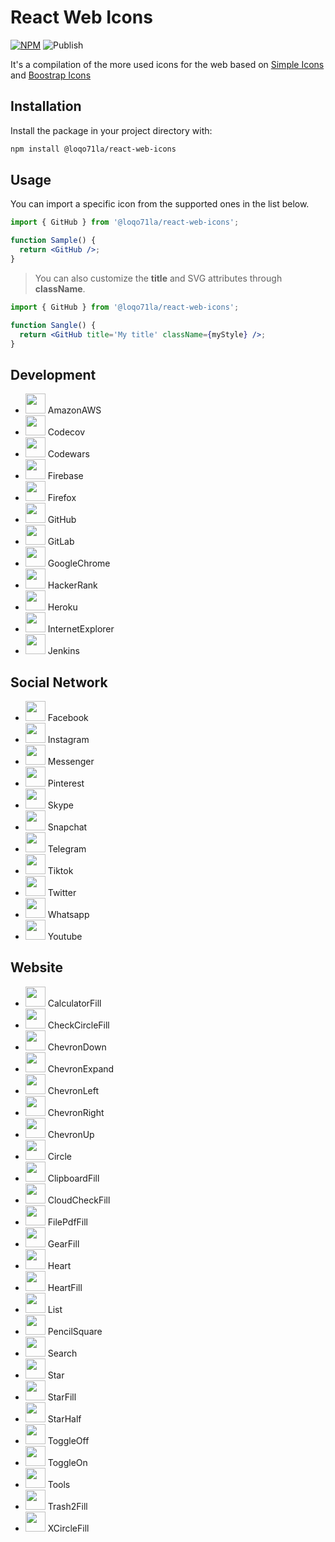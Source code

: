 # React Web Icons
[![NPM](https://img.shields.io/npm/v/@loqo71la/react-web-icons?color=CB061D&style=flat-square)](https://www.npmjs.com/package/@loqo71la/react-web-icons)
![Publish](https://github.com/loqo71la/react-web-icons/actions/workflows/publish-package.yml/badge.svg)

It's a compilation of the more used icons for the web based on [Simple Icons](https://simpleicons.org/) and [Boostrap Icons](https://icons.getbootstrap.com/)

## Installation

Install the package in your project directory with:
```sh
npm install @loqo71la/react-web-icons
```

## Usage
You can import a specific icon from the supported ones in the list below.
```jsx
import { GitHub } from '@loqo71la/react-web-icons';

function Sample() {
  return <GitHub />;
}
```

> You can also customize the **title** and SVG attributes through **className**.
```jsx
import { GitHub } from '@loqo71la/react-web-icons';

function Sangle() {
  return <GitHub title='My title' className={myStyle} />;
}
```

## Development
- <img src="https://simpleicons.org/icons/amazonaws.svg" width="32"/> AmazonAWS 
- <img src="https://simpleicons.org/icons/codecov.svg" width="32"/> Codecov
- <img src="https://simpleicons.org/icons/codewars.svg" width="32"/> Codewars
- <img src="https://simpleicons.org/icons/firebase.svg" width="32"/> Firebase
- <img src="https://simpleicons.org/icons/firefox.svg" width="32"/> Firefox
- <img src="https://simpleicons.org/icons/github.svg" width="32"/> GitHub
- <img src="https://simpleicons.org/icons/gitlab.svg" width="32"/> GitLab
- <img src="https://simpleicons.org/icons/googlechrome.svg" width="32"/> GoogleChrome
- <img src="https://simpleicons.org/icons/hackerrank.svg" width="32"/> HackerRank
- <img src="https://simpleicons.org/icons/heroku.svg" width="32"/> Heroku
- <img src="https://simpleicons.org/icons/internetexplorer.svg" width="32"/> InternetExplorer
- <img src="https://simpleicons.org/icons/jenkins.svg" width="32"/> Jenkins














## Social Network
- <img src="https://simpleicons.org/icons/facebook.svg" width="32"/> Facebook
- <img src="https://simpleicons.org/icons/instagram.svg" width="32"/> Instagram
- <img src="https://simpleicons.org/icons/messenger.svg" width="32"/> Messenger
- <img src="https://simpleicons.org/icons/pinterest.svg" width="32"/> Pinterest
- <img src="https://simpleicons.org/icons/skype.svg" width="32"/> Skype
- <img src="https://simpleicons.org/icons/snapchat.svg" width="32"/> Snapchat
- <img src="https://simpleicons.org/icons/telegram.svg" width="32"/> Telegram
- <img src="https://simpleicons.org/icons/tiktok.svg" width="32"/> Tiktok
- <img src="https://simpleicons.org/icons/twitter.svg" width="32"/> Twitter
- <img src="https://simpleicons.org/icons/whatsapp.svg" width="32"/> Whatsapp
- <img src="https://simpleicons.org/icons/youtube.svg" width="32"/> Youtube

## Website
- <img src="https://icons.getbootstrap.com/assets/icons/calculator-fill.svg" width="32"/> CalculatorFill
- <img src="https://icons.getbootstrap.com/assets/icons/check-circle-fill.svg" width="32"/> CheckCircleFill
- <img src="https://icons.getbootstrap.com/assets/icons/chevron-down.svg" width="32"/> ChevronDown
- <img src="https://icons.getbootstrap.com/assets/icons/chevron-expand.svg" width="32"/> ChevronExpand
- <img src="https://icons.getbootstrap.com/assets/icons/chevron-left.svg" width="32"/> ChevronLeft
- <img src="https://icons.getbootstrap.com/assets/icons/chevron-right.svg" width="32"/> ChevronRight
- <img src="https://icons.getbootstrap.com/assets/icons/chevron-up.svg" width="32"/> ChevronUp
- <img src="https://icons.getbootstrap.com/assets/icons/circle.svg" width="32"/> Circle
- <img src="https://icons.getbootstrap.com/assets/icons/clipboard-fill.svg" width="32"/> ClipboardFill
- <img src="https://icons.getbootstrap.com/assets/icons/cloud-check-fill.svg" width="32"/> CloudCheckFill
- <img src="https://icons.getbootstrap.com/assets/icons/file-pdf-fill.svg" width="32"/> FilePdfFill
- <img src="https://icons.getbootstrap.com/assets/icons/gear-fill.svg" width="32"/> GearFill
- <img src="https://icons.getbootstrap.com/assets/icons/heart.svg" width="32"/> Heart
- <img src="https://icons.getbootstrap.com/assets/icons/heart-fill.svg" width="32"/> HeartFill
- <img src="https://icons.getbootstrap.com/assets/icons/list.svg" width="32"/> List
- <img src="https://icons.getbootstrap.com/assets/icons/pencil-square.svg" width="32"/> PencilSquare
- <img src="https://icons.getbootstrap.com/assets/icons/search.svg" width="32"/> Search
- <img src="https://icons.getbootstrap.com/assets/icons/star.svg" width="32"/> Star
- <img src="https://icons.getbootstrap.com/assets/icons/star-fill.svg" width="32"/> StarFill
- <img src="https://icons.getbootstrap.com/assets/icons/star-half.svg" width="32"/> StarHalf
- <img src="https://icons.getbootstrap.com/assets/icons/toggle-off.svg" width="32"/> ToggleOff
- <img src="https://icons.getbootstrap.com/assets/icons/toggle-on.svg" width="32"/> ToggleOn
- <img src="https://icons.getbootstrap.com/assets/icons/tools.svg" width="32"/> Tools
- <img src="https://icons.getbootstrap.com/assets/icons/trash2-fill.svg" width="32"/> Trash2Fill
- <img src="https://icons.getbootstrap.com/assets/icons/x-circle-fill.svg" width="32"/> XCircleFill
